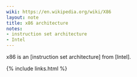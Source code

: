 ```yaml
---
wiki: https://en.wikipedia.org/wiki/X86
layout: note
title: x86 architecture
notes:
- instruction set architecture
- Intel
---
```


x86 is an [instruction set architecture] from [Intel].

{% include links.html %}
